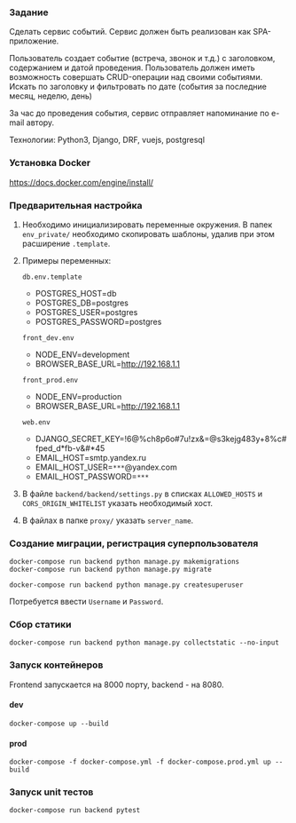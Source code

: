### Задание

Сделать сервис событий.
Сервис должен быть реализован как SPA-приложение.

Пользователь создает событие (встреча, звонок и т.д.) с заголовком, содержанием и датой проведения. 
Пользователь должен иметь возможность совершать CRUD-операции над своими событиями. 
Искать по заголовку и фильтровать по дате (события за последние месяц, неделю, день)

За час до проведения события, сервис отправляет напоминание по e-mail автору.

Технологии:
Python3, Django, DRF, vuejs, postgresql


### Установка Docker

https://docs.docker.com/engine/install/

### Предварительная настройка

1. Необходимо инициализировать переменные окружения.
В папек `env_private/` необходимо скопировать шаблоны, удалив при этом расширение `.template`.

2. Примеры переменных:
    
    `db.env.template`
    
    - POSTGRES_HOST=db
    - POSTGRES_DB=postgres
    - POSTGRES_USER=postgres
    - POSTGRES_PASSWORD=postgres
    
    `front_dev.env`
    
    - NODE_ENV=development
    - BROWSER_BASE_URL=http://192.168.1.1

    `front_prod.env`
    
    - NODE_ENV=production
    - BROWSER_BASE_URL=http://192.168.1.1
    
    `web.env`
    
    - DJANGO_SECRET_KEY=!6@%ch8p6o#7u!zx&=@s3kejg483y+8%c#fped_d*fb-v&#*45
    - EMAIL_HOST=smtp.yandex.ru
    - EMAIL_HOST_USER=`***`@yandex.com
    - EMAIL_HOST_PASSWORD=`***`

3. В файле `backend/backend/settings.py` в списках `ALLOWED_HOSTS` и `CORS_ORIGIN_WHITELIST` указать необходимый хост.

4. В файлах в папке `proxy/` указать `server_name`.

### Создание миграции, регистрация суперпользователя

    docker-compose run backend python manage.py makemigrations
    docker-compose run backend python manage.py migrate
>
    docker-compose run backend python manage.py createsuperuser

Потребуется ввести `Username` и `Password`.


### Сбор статики
    docker-compose run backend python manage.py collectstatic --no-input


### Запуск контейнеров

Frontend запускается на 8000 порту, backend - на 8080.

#### dev

    docker-compose up --build

#### prod

    docker-compose -f docker-compose.yml -f docker-compose.prod.yml up --build


### Запуск unit тестов
    docker-compose run backend pytest
